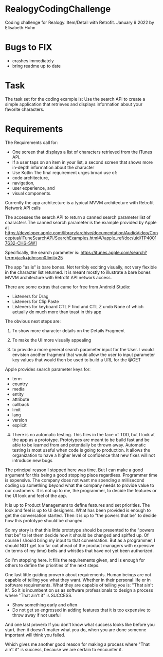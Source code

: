 # RealogyCodingChallenge
Coding challenge for Realogy. Item/Detail with Retrofit.
January 9 2022 by Elisabeth Huhn

# Bugs to FIX
* crashes immediately
* bring readme up to date

# Task
The task set for the coding example is:
Use the search API to create a simple application that
retrieves and displays information about your favorite characters.

# Requirements
The Requirements call for:
* One screen that displays a list of characters retrieved from the iTunes API. 
* If a user taps on an item in your list, a second screen that shows more in-depth information about the character
*  Use Kotlin
The final requirement urges broad use of:
 * code architecture,
 * navigation,
 * user experience, and
 * visual components.

Currently the app architecture is a typical MVVM architecture with Retrofit Network API calls

The accesses the search API to return a canned search parameter list of characters
The canned search parameter is the example provided by Apple at
https://developer.apple.com/library/archive/documentation/AudioVideo/Conceptual/iTuneSearchAPI/SearchExamples.html#//apple_ref/doc/uid/TP40017632-CH6-SW1

Specifically, the search parameter is:
https://itunes.apple.com/search?term=jack+johnson&limit=25

The app "as is" is bare bones. Not terribly exciting visually, not very flexible in the character list returned.
It is meant mostly to illustrate a bare bones MVVM architecture with Retrofit API network access.

There are some extras that came for free from Android Studio:
* Listeners for Drag
* Listeners for Clip Paste
 * Listeners for keyboard CTL F find and CTL Z undo
None of which actually do much more than toast in this app

The obvious next steps are:
1) To show more character details on the Details Fragment

2) To make the UI more visually appealing

3) to provide a more general search parameter input for the User.
I would envision another fragment that would allow the user to input parameter key values
that would then be used to build a URL for the @GET

Apple provides search parameter keys for:
 * term
 * country
 * media
 * entity
 * attribute
 * callback
 * limit
 * lang
 * version
 * explicit

4) There is no automatic testing. This flies in the face of TDD, but I look at the app as a
prototype. Prototypes are meant to be build fast and be able to be learned from and
potentially be thrown away. Automatic testing is most useful when code is going to production.
It allows the organization to have a higher level of confidence that new fixes will not introduce
new bugs.

The principal reason I stopped here was time. But I can make a good argument for this being a good
stopping place regardless. Programmer time is expensive. The company does not want me spending
a millisecond coding up something beyond what the company needs to provide value to our customers.
It is not up to me, the programmer, to decide the features or the UI look and feel of the app.

It is up to Product Management to define features and set priorities.
The look and feel is up to UI designers.
What has been provided is enough to get the conversation started.
Then it is up to "the powers that be" to decide how this prototype should be changed.

So my story is that this little prototype should be presented to the "powers that be" to let them
decide how it should be changed and spiffed up. Of course I should bring my input to that
conversation. But as a programmer, I should NOT get too far out ahead of the product managers
with expensive (in terms of my time) bells and whistles that have not yet been authorized.

So I'm stopping here. It fills the requirements given, and is enough for others to define
the priorities of the next steps.

One last little guiding proverb about requirements.
Human beings are not capable of telling you what they want. Whether in their personal life or
in software requirements. What they are capable of telling you is: "That ain't it".
So it is incumbent on us as software professionals to design a process where "That ain't it" is
SUCCESS.

- Show something early and often
- Do not get so engrossed in adding features that it is too expensive to throw away if not useful

And one last proverb
If you don't know what success looks like before you start, then it doesn't matter what you do,
when you are done someone important will think you failed.

Which gives me another good reason for making a process where "That ain't it" is success,
because we are certain to encounter it.